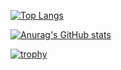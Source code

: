 [![Top Langs](https://github-readme-stats.vercel.app/api/top-langs/?username=himapopo&layout=compact
)](https://github.com/anuraghazra/github-readme-stats)

[![Anurag's GitHub stats](https://github-readme-stats.vercel.app/api?username=himapopo&show_icons=true)](https://github.com/anuraghazra/github-readme-stats)

[![trophy](https://github-profile-trophy.vercel.app/?username=himapopo)](https://github.com/ryo-ma/github-profile-trophy)

